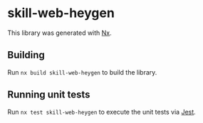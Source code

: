 # skill-web-heygen

This library was generated with [Nx](https://nx.dev).

## Building

Run `nx build skill-web-heygen` to build the library.

## Running unit tests

Run `nx test skill-web-heygen` to execute the unit tests via [Jest](https://jestjs.io).
